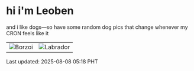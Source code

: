 # hi i'm Leoben

and i like dogs—so have some random dog pics that change whenever my CRON feels like it

|  |  |
|--------|----------|
| ![Borzoi](https://random-dog-vercel.vercel.app/api/random-borzoi?v=1754601493) | ![Labrador](https://random-dog-vercel.vercel.app/api/random-labrador?v=1754601493) |

Last updated: 2025-08-08 05:18 PHT
